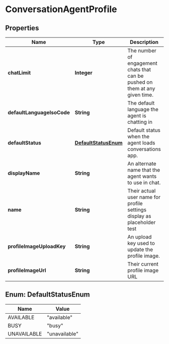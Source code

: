

# ConversationAgentProfile


## Properties

| Name | Type | Description | Notes |
|------------ | ------------- | ------------- | -------------|
|**chatLimit** | **Integer** | The number of engagement chats that can be pushed on them at any given time. |  [optional] |
|**defaultLanguageIsoCode** | **String** | The default language the agent is chatting in |  [optional] |
|**defaultStatus** | [**DefaultStatusEnum**](#DefaultStatusEnum) | Default status when the agent loads conversations app. |  [optional] |
|**displayName** | **String** | An alternate name that the agent wants to use in chat. |  [optional] |
|**name** | **String** | Their actual user name for profile settings display as placeholder test |  [optional] |
|**profileImageUploadKey** | **String** | An upload key used to update the profile image. |  [optional] |
|**profileImageUrl** | **String** | Their current profile image URL |  [optional] |



## Enum: DefaultStatusEnum

| Name | Value |
|---- | -----|
| AVAILABLE | &quot;available&quot; |
| BUSY | &quot;busy&quot; |
| UNAVAILABLE | &quot;unavailable&quot; |



